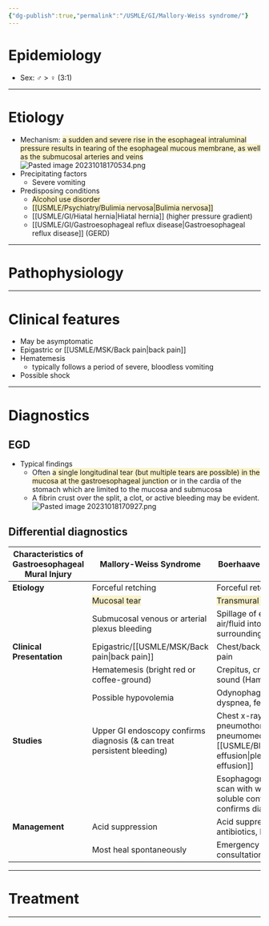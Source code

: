 ```yaml
---
{"dg-publish":true,"permalink":"/USMLE/GI/Mallory-Weiss syndrome/"}
---
```


# Epidemiology
- Sex: ♂ > ♀ (3:1)

---
# Etiology
- Mechanism: <span style="background:rgba(240, 200, 0, 0.2)">a sudden and severe rise in the esophageal intraluminal pressure results in tearing of the esophageal mucous membrane, as well as the submucosal arteries and veins</span>![Pasted image 20231018170534.png](/img/user/appendix/Pasted%20image%2020231018170534.png)
- Precipitating factors
	- Severe vomiting
- Predisposing conditions
	- <span style="background:rgba(240, 200, 0, 0.2)">Alcohol use disorder</span>
	- <span style="background:rgba(240, 200, 0, 0.2)">[[USMLE/Psychiatry/Bulimia nervosa\|Bulimia nervosa]]</span>
	- [[USMLE/GI/Hiatal hernia\|Hiatal hernia]] (higher pressure gradient)
	- [[USMLE/GI/Gastroesophageal reflux disease\|Gastroesophageal reflux disease]] (GERD)

---
# Pathophysiology


---
# Clinical features
- May be asymptomatic
- Epigastric or [[USMLE/MSK/Back pain\|back pain]]
- Hematemesis
	- typically follows a period of severe, bloodless vomiting
- Possible shock

---
# Diagnostics
## EGD
- Typical findings 
	- Often <span style="background:rgba(240, 200, 0, 0.2)">a single longitudinal tear (but multiple tears are possible) in the mucosa at the gastroesophageal junction</span> or in the cardia of the stomach which are limited to the mucosa and submucosa
	- A fibrin crust over the split, a clot, or active bleeding may be evident.![Pasted image 20231018170927.png](/img/user/appendix/Pasted%20image%2020231018170927.png)
## Differential  diagnostics
| **Characteristics of Gastroesophageal Mural Injury** | **Mallory-Weiss Syndrome**                                              | **Boerhaave Syndrome**                                                   |
| ---------------------------------------------------- | ----------------------------------------------------------------------- | ------------------------------------------------------------------------ |
| **Etiology**                                         | Forceful retching                                                       | Forceful retching                                                        |
|                                                      | <span style="background:rgba(240, 200, 0, 0.2)">Mucosal tear</span>     | <span style="background:rgba(240, 200, 0, 0.2)">Transmural tear</span>   |
|                                                      | Submucosal venous or arterial plexus bleeding                           | Spillage of esophageal air/fluid into surrounding tissues                |
| **Clinical Presentation**                            | Epigastric/[[USMLE/MSK/Back pain\|back pain]]                                                | Chest/back/epigastric pain                                               |
|                                                      | Hematemesis (bright red or coffee-ground)                               | Crepitus, crunching sound (Hamman sign)                                  |
|                                                      | Possible hypovolemia                                                    | Odynophagia, dyspnea, fever, sepsis                                      |
| **Studies**                                          | Upper GI endoscopy confirms diagnosis (& can treat persistent bleeding) | Chest x-ray: pneumothorax, pneumomediastinum, [[USMLE/Blood/Pleural effusion\|pleural effusion]]       |
|                                                      |                                                                         | Esophagography or CT scan with water-soluble contrast confirms diagnosis |
| **Management**                                       | Acid suppression                                                        | Acid suppression, antibiotics, NPO                                       |
|                                                      | Most heal spontaneously                                                 | Emergency surgical consultation                                          |


---
# Treatment


---
